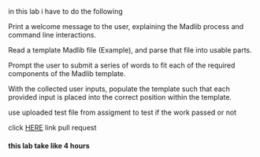 in this lab i have to do the following

Print a welcome message to the user, explaining the Madlib process and command line interactions.

Read a template Madlib file (Example), and parse that file into usable parts.

Prompt the user to submit a series of words to fit each of the required components of the Madlib template.

With the collected user inputs, populate the template such that each provided input is placed into the correct position within the template.

use uploaded test file from assigment to test if the work passed or not

 click [HERE](https://github.com/monaSalih/madlib-cli/tree/lablic) link pull request 
#### this lab take like 4 hours
